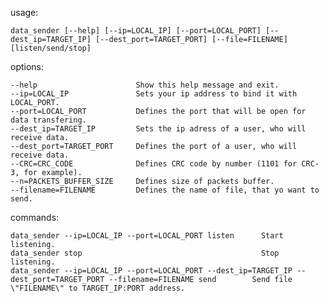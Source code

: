 usage: 
    
    data_sender [--help] [--ip=LOCAL_IP] [--port=LOCAL_PORT] [--dest_ip=TARGET_IP] [--dest_port=TARGET_PORT] [--file=FILENAME] [listen/send/stop]

options:

    --help                      Show this help message and exit.
    --ip=LOCAL_IP               Sets your ip address to bind it with LOCAL_PORT.
    --port=LOCAL_PORT           Defines the port that will be open for data transfering.
    --dest_ip=TARGET_IP         Sets the ip adress of a user, who will receive data.
    --dest_port=TARGET_PORT     Defines the port of a user, who will receive data.
    --CRC=CRC_CODE              Defines CRC code by number (1101 for CRC-3, for example).
    --n=PACKETS_BUFFER_SIZE     Defines size of packets buffer.
    --filename=FILENAME         Defines the name of file, that yo want to send.
commands:
    
    data_sender --ip=LOCAL_IP --port=LOCAL_PORT listen      Start listening.
    data_sender stop                                        Stop listening.
    data_sender --ip=LOCAL_IP --port=LOCAL_PORT --dest_ip=TARGET_IP --dest_port=TARGET_PORT --filename=FILENAME send        Send file \"FILENAME\" to TARGET_IP:PORT address.
